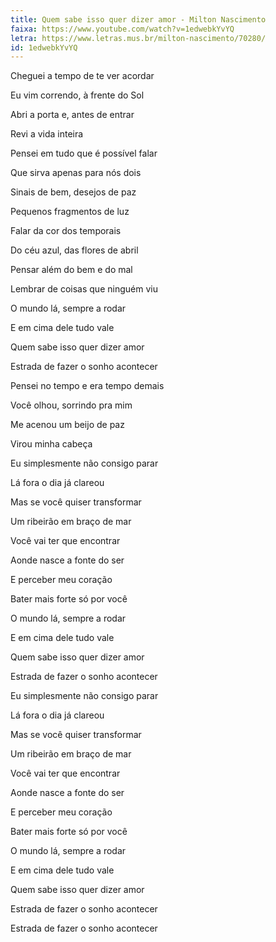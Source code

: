 ```yaml
---
title: Quem sabe isso quer dizer amor - Milton Nascimento
faixa: https://www.youtube.com/watch?v=1edwebkYvYQ
letra: https://www.letras.mus.br/milton-nascimento/70280/
id: 1edwebkYvYQ
---
```


Cheguei a tempo de te ver acordar

Eu vim correndo, à frente do Sol

Abri a porta e, antes de entrar

Revi a vida inteira

Pensei em tudo que é possível falar

Que sirva apenas para nós dois

Sinais de bem, desejos de paz

Pequenos fragmentos de luz

Falar da cor dos temporais

Do céu azul, das flores de abril

Pensar além do bem e do mal

Lembrar de coisas que ninguém viu

O mundo lá, sempre a rodar

E em cima dele tudo vale

Quem sabe isso quer dizer amor

Estrada de fazer o sonho acontecer

Pensei no tempo e era tempo demais

Você olhou, sorrindo pra mim

Me acenou um beijo de paz

Virou minha cabeça

Eu simplesmente não consigo parar

Lá fora o dia já clareou

Mas se você quiser transformar

Um ribeirão em braço de mar

Você vai ter que encontrar

Aonde nasce a fonte do ser

E perceber meu coração

Bater mais forte só por você

O mundo lá, sempre a rodar

E em cima dele tudo vale

Quem sabe isso quer dizer amor

Estrada de fazer o sonho acontecer

Eu simplesmente não consigo parar

Lá fora o dia já clareou

Mas se você quiser transformar

Um ribeirão em braço de mar

Você vai ter que encontrar

Aonde nasce a fonte do ser

E perceber meu coração

Bater mais forte só por você

O mundo lá, sempre a rodar

E em cima dele tudo vale

Quem sabe isso quer dizer amor

Estrada de fazer o sonho acontecer

Estrada de fazer o sonho acontecer
